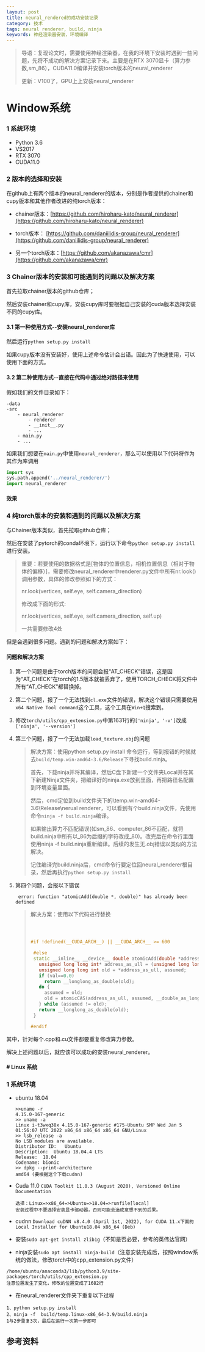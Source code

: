 ```yaml
---
layout: post
title: neural_rendered的成功安装记录
category: 技术
tags: neural renderer, build, ninja
keywords: 神经渲染器安装，环境编译
---
```


> 导语：复现论文时，需要使用神经渲染器，在我的环境下安装时遇到一些问题，先将不成功的解决方案记录下来。主要是在RTX 3070显卡（算力参数,sm_86），CUDA11.0编译并安装torch版本的neural_renderer
>
> 更新：V100了，GPU上上安装neural_renderer

# Window系统

### 1 系统环境

+ Python 3.6
+ VS2017
+ RTX 3070
+ CUDA11.0 

### 2 版本的选择和安装 

在github上有两个版本的neural_renderer的版本，分别是作者提供的chainer和cupy版本和其他作者改进的纯torch版本：

+ chainer版本：[https://github.com/hiroharu-kato/neural_renderer](https://github.com/hiroharu-kato/neural_renderer)

+ torch版本： [https://github.com/daniilidis-group/neural_renderer](https://github.com/daniilidis-group/neural_renderer)
+ 另一个torch版本：[https://github.com/akanazawa/cmr](https://github.com/akanazawa/cmr)

### 3 Chainer版本的安装和可能遇到的问题以及解决方案

首先拉取chainer版本的github仓库；

然后安装chainer和cupy库，安装cupy库时要根据自己安装的cuda版本选择安装不同的cupy库。

#### 3.1 第一种使用方式--安装neural_renderer库

然后运行`python setup.py install`

如果cupy版本没有安装好，使用上述命令估计会出错。因此为了快速使用，可以使用下面的方式。

#### 3.2 第二种使用方式--直接在代码中通过绝对路径来使用

假如我们的文件目录如下：

```
-data
-src
	- neural_renderer
		- renderer
		- __init__.py
		- ...
	- main.py
	- ...
```



如果我们想要在`main.py`中使用`neural_renderer`，那么可以使用以下代码将作为其作为库调用

```python
import sys
sys.path.append('../neural_renderer/')
import neural_renderer
```

#### 效果



### 4 纯torch版本的安装和遇到的问题以及解决方案

与Chainer版本类似，首先拉取github仓库；

然后在安装了pytorch的conda环境下，运行以下命令`python setup.py install`进行安装。

> 重要：若要使用的数据格式是[物体的位置信息，相机位置信息（相对于物体的偏移）]，需要修改neural_renderer中renderer.py文件中所有nr.look()调用参数，具体的修改参照如下的方式：
>
> nr.look(vertices, self.eye, self.camera_direction)
>
> 修改成下面的形式:
>
> nr.look(vertices, self.eye, self.camera_direction, self.up)
>
> 一共需要修改4处

但是会遇到很多问题。遇到的问题和解决方案如下：

#### 问题和解决方案

1. 第一个问题是由于torch版本的问题会报“AT_CHECK”错误，这是因为“AT_CHECK”在torch的1.5版本就被丢弃了，使用TORCH_CHECK将文件中所有“AT_CHECK”都替换掉。

2. 第二个问题，报了一个无法找到`cl.exe`文件的错误，解决这个错误只需要使用`x64 Native Tool command`这个工具，这个工具在`Win+Q`搜索到。

3. 修改`torch/utils/cpp_extension.py`中第1631行的`['ninja', '-v']`改成`['ninja', '--version']`

4. 第三个问题，报了一个无法加载`load_texture.obj`的问题

   > 解决方案：使用python setup.py install 命令运行，等到报错的时候就去`build/temp.win-amd64-3.6/Release`下寻找build.ninja。
   >
   > 首先，下载ninja并将其编译，然后C盘下新建一个文件夹Local并在其下新建Ninja文件夹，把编译好的ninja.exe放到里面，再把路径名配置到环境变量里面。
   > 
   > 然后，cmd定位到build文件夹下的\temp.win-amd64-3.6\Release\nerual renderer，可以看到有个build.ninja文件，先使用命令`ninja -f build.ninja`编译。
   > 
   > 如果输出算力不匹配错误(如sm_86、computer_86不匹配，就将build.ninja中所有以_86为后缀的字符改成_80)。改完后在命令行里面使用ninja -f build.ninja重新编译。后续的发生无.obj错误以类似的方法解决。
   > 
   > 记住编译完build.ninja后，cmd命令行要定位回neural_renderer根目录，然后再执行`python setup.py install`

5. 第四个问题，会报以下错误

   ` error: function "atomicAdd(double *, double)" has already been defined`

   >解决方案：使用以下代码进行替换
   >
   >```cpp
   >
   >
   >
   > #if !defined(__CUDA_ARCH__) || __CUDA_ARCH__ >= 600
   >
   >  #else
   >  static __inline__ __device__ double atomicAdd(double *address, double val) {
   >    unsigned long long int* address_as_ull = (unsigned long long int*)address;
   >    unsigned long long int old = *address_as_ull, assumed;
   >    if (val==0.0)
   >      return __longlong_as_double(old);
   >    do {
   >      assumed = old;
   >      old = atomicCAS(address_as_ull, assumed, __double_as_longlong(val +__longlong_as_double(assumed)));
   >    } while (assumed != old);
   >    return __longlong_as_double(old);
   >  }
   >
   >#endif
   >```

其中，针对每个.cpp和.cu文件都要重复修改算力参数。

解决上述问题以后，就应该可以成功的安装neural_renderer。

#### # Linux 系统

### 1  系统环境

+ ubuntu 18.04

  ```
  >>uname -r
  4.15.0-167-generic
  >> uname -a
  Linux i-t3wxq38x 4.15.0-167-generic #175-Ubuntu SMP Wed Jan 5 01:56:07 UTC 2022 x86_64 x86_64 x86_64 GNU/Linux
  >> lsb_release -a
  No LSB modules are available.
  Distributor ID:	Ubuntu
  Description:	Ubuntu 18.04.4 LTS
  Release:	18.04
  Codename:	bionic
  >> dpkg --print-architecture
  amd64 (要根据这个下载cudnn)
  ```

+ Cuda 11.0 `CUDA Toolkit 11.0.3 (August 2020), Versioned Online Documentation`

  ```
  选择：Linux=>x86_64=>Ubuntu=>18.04=>runfile[local]
  安装过程中不要选择安装显卡驱动器，否则可能会造成意想不到的后果。
  ```

+ cudnn `Download cuDNN v8.4.0 (April 1st, 2022), for CUDA 11.x下面的Local Installer for Ubuntu18.04 x86_64 (Deb)`

+ 安装`sudo apt-get install zlib1g`（不知是否必要，参考的英伟达官网）
+ ninja安装`sudo apt install ninja-build`（注意安装完成后，按照window系统的做法，修改torch中的cpp_extension.py文件）

```
/home/ubuntu/anaconda3/lib/python3.9/site-packages/torch/utils/cpp_extension.py
注意位置发生了变化，修改的位置变成了1682行
```

+ 在neural_renderer文件夹下重复以下过程

```
1、python setup.py install
2、ninja -f  build/temp.linux-x86_64-3.9/build.ninja
1与2步重复3次，最后在运行一次第一步即可
```



## 参考资料

[1]: https://blog.csdn.net/sinat_36458870/article/details/104522845	"linux Cuda安装"
[2]: https://zhuanlan.zhihu.com/p/387156204	"cudnn安装"

